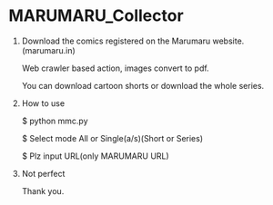 # MARUMARU_Collector

1. Download the comics registered on the Marumaru website.(marumaru.in)

    Web crawler based action, images convert to pdf.

    You can download cartoon shorts or download the whole series.
    

2. How to use

   $ python mmc.py

   $ Select mode All or Single(a/s)(Short or Series)

   $ Plz input URL(only MARUMARU URL)   
   

3. Not perfect

   Thank you.
 

